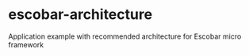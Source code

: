 # escobar-architecture
Application example with recommended architecture for Escobar micro framework
